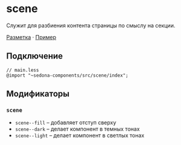 # scene

Служит для разбиения контента страницы по смыслу на секции.

[Разметка](https://github.com/getsedona/sedona-components/blob/master/src/scene/examples.html) · [Пример](https://getsedona.github.io/sedona-components/scene.html)

## Подключение

```less
// main.less
@import "~sedona-components/src/scene/index";
```

## Модификаторы

### `scene`

* `scene--fill` – добавляет отступ сверху
* `scene--dark` – делает компонент в темных тонах
* `scene--light` – делает компонент в светлых тонах
